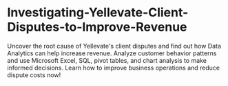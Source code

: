 # Investigating-Yellevate-Client-Disputes-to-Improve-Revenue
Uncover the root cause of Yellevate's client disputes and find out how Data Analytics can help increase revenue. Analyze customer behavior patterns and use Microsoft Excel, SQL, pivot tables, and chart analysis to make informed decisions. Learn how to improve business operations and reduce dispute costs now!

